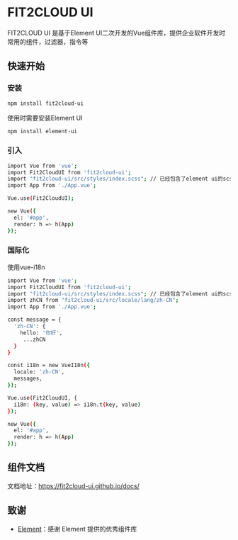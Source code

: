 # FIT2CLOUD UI

FIT2CLOUD UI 是基于Element UI二次开发的Vue组件库，提供企业软件开发时常用的组件，过滤器，指令等

## 快速开始

### 安装

```sh
npm install fit2cloud-ui
```

使用时需要安装Element UI

```sh
npm install element-ui
```

### 引入

```sh
import Vue from 'vue';
import Fit2CloudUI from 'fit2cloud-ui';
import "fit2cloud-ui/src/styles/index.scss"; // 已经包含了element ui的scss
import App from './App.vue';

Vue.use(Fit2CloudUI);

new Vue({
  el: '#app',
  render: h => h(App)
});
```

### 国际化

使用vue-i18n

```sh
import Vue from 'vue';
import Fit2CloudUI from 'fit2cloud-ui';
import "fit2cloud-ui/src/styles/index.scss"; // 已经包含了element ui的scss
import zhCN from "fit2cloud-ui/src/locale/lang/zh-CN";
import App from './App.vue';

const message = {
  'zh-CN': {
    hello: '你好',
     ...zhCN
  }
}

const i18n = new VueI18n({
  locale: 'zh-CN',
  messages,
});

Vue.use(Fit2CloudUI, {
  i18n: (key, value) => i18n.t(key, value)
});

new Vue({
  el: '#app',
  render: h => h(App)
});
```

## 组件文档

文档地址：https://fit2cloud-ui.github.io/docs/

## 致谢

- [Element](https://element.eleme.cn/#/)：感谢 Element 提供的优秀组件库